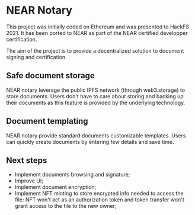 # NEAR Notary

This project was initially coded on Ethereum and was presented to HackFS 2021.
It has been ported to NEAR as part of the NEAR certified developper certification.

The aim of the project is to provide a decentralized solution to document signing and certification. 

## Safe document storage

NEAR notary leverage the public IPFS network (through web3.storage) to store documents. Users don't have to care about storing and backing up their documents as this feature is provided by the underlying technology. 

## Document templating

NEAR notary provide standard documents customizable templates. Users can quickly create documents by entering few details and save time.

## Next steps

* Implement documents browsing and signature;
* Improve UI;
* Implement document encryption;
* Implement NFT minting to store encrypted info needed to access the file: NFT won't act as an authorization token and token transfer won't grant access to the file to the new owner;

